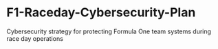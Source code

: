 # F1-Raceday-Cybersecurity-Plan
Cybersecurity strategy for protecting Formula One team systems during race day operations
